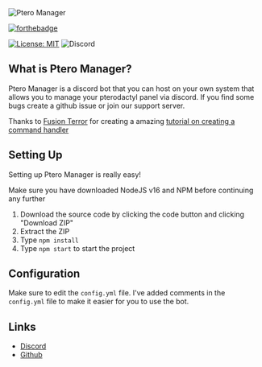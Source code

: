 <img src="https://i.imgur.com/14cEduP.png" alt="Ptero Manager" />

[![forthebadge](https://forthebadge.com/images/badges/made-with-javascript.svg)](https://forthebadge.com)

[![License: MIT](https://img.shields.io/badge/license-MIT-blue.svg)](LICENSE)
![Discord](https://img.shields.io/discord/1043936305127632927?color=%23697EC6&label=discord)

## What is Ptero Manager?
Ptero Manager is a discord bot that you can host on your own system that allows you to manage your pterodactyl panel via discord. If you find some bugs create a github issue or join our support server. 

Thanks to [Fusion Terror](https://www.youtube.com/@FusionTerror) for creating a amazing [tutorial on creating a command handler](https://www.youtube.com/watch?v=HNH4V6Dhw6s)

## Setting Up

Setting up Ptero Manager is really easy!

Make sure you have downloaded NodeJS v16 and NPM before continuing any further 

1. Download the source code by clicking the code button and clicking "Download ZIP"
2. Extract the ZIP
3. Type ```npm install```
4. Type ```npm start``` to start the project

## Configuration 
Make sure to edit the ```config.yml``` file. I've added comments in the ```config.yml``` file to make it easier for you to use the bot.

## Links
* [Discord](https://discord.gg/svqDa5TaxA)
* [Github](https://github.com/Owl1029/pteromanager)